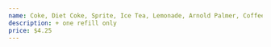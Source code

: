 ```yaml
---
name: Coke, Diet Coke, Sprite, Ice Tea, Lemonade, Arnold Palmer, Coffee, Hot Tea.
description: + one refill only
price: $4.25
---
```

